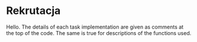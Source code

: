 # Rekrutacja
Hello. The details of each task implementation are given as comments at the top of the code. The same is true for descriptions of the functions used.
